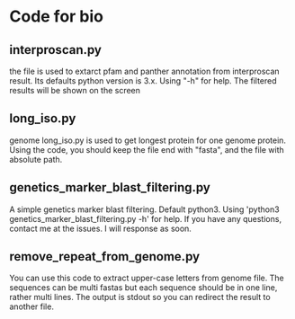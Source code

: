 # Code for bio
## interproscan.py
the file is used to extarct pfam and panther annotation from interproscan result. Its defaults python version is 3.x. Using "-h" for help. The filtered results will be shown on the screen

## long_iso.py
genome long_iso.py is used to get longest protein for one genome protein. Using the code, you should keep the file end with "fasta", and the file with absolute path.

## genetics_marker_blast_filtering.py
A simple genetics marker blast filtering. Default python3. Using 'python3 genetics_marker_blast_filtering.py -h'  for help. If you have any questions, contact me at the issues. I will response as soon.

## remove_repeat_from_genome.py
You can use this code to extract upper-case letters from genome file. The sequences can be multi fastas but each sequence should be in one line, rather multi lines. The output is stdout so you can redirect the result to another file.

